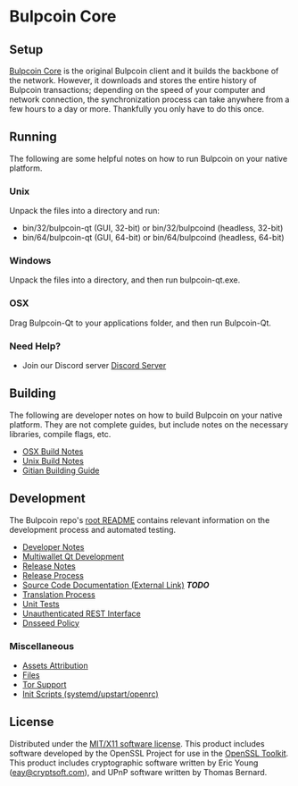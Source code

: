 Bulpcoin Core
=====================

Setup
---------------------
[Bulpcoin Core](https://www.bulpcoin.com) is the original Bulpcoin client and it builds the backbone of the network. However, it downloads and stores the entire history of Bulpcoin transactions; depending on the speed of your computer and network connection, the synchronization process can take anywhere from a few hours to a day or more. Thankfully you only have to do this once.

Running
---------------------
The following are some helpful notes on how to run Bulpcoin on your native platform.

### Unix

Unpack the files into a directory and run:

- bin/32/bulpcoin-qt (GUI, 32-bit) or bin/32/bulpcoind (headless, 32-bit)
- bin/64/bulpcoin-qt (GUI, 64-bit) or bin/64/bulpcoind (headless, 64-bit)

### Windows

Unpack the files into a directory, and then run bulpcoin-qt.exe.

### OSX

Drag Bulpcoin-Qt to your applications folder, and then run Bulpcoin-Qt.

### Need Help?

* Join our Discord server [Discord Server](https://discordapp.com/invite/9nzt37V)

Building
---------------------
The following are developer notes on how to build Bulpcoin on your native platform. They are not complete guides, but include notes on the necessary libraries, compile flags, etc.

- [OSX Build Notes](build-osx.md)
- [Unix Build Notes](build-unix.md)
- [Gitian Building Guide](gitian-building.md)

Development
---------------------
The Bulpcoin repo's [root README](https://github.com/bulpgame/Bulpcoin/blob/master/README.md) contains relevant information on the development process and automated testing.

- [Developer Notes](developer-notes.md)
- [Multiwallet Qt Development](multiwallet-qt.md)
- [Release Notes](release-notes.md)
- [Release Process](release-process.md)
- [Source Code Documentation (External Link)](https://dev.visucore.com/bitcoin/doxygen/) ***TODO***
- [Translation Process](translation_process.md)
- [Unit Tests](unit-tests.md)
- [Unauthenticated REST Interface](REST-interface.md)
- [Dnsseed Policy](dnsseed-policy.md)

### Miscellaneous
- [Assets Attribution](assets-attribution.md)
- [Files](files.md)
- [Tor Support](tor.md)
- [Init Scripts (systemd/upstart/openrc)](init.md)

License
---------------------
Distributed under the [MIT/X11 software license](http://www.opensource.org/licenses/mit-license.php).
This product includes software developed by the OpenSSL Project for use in the [OpenSSL Toolkit](https://www.openssl.org/). This product includes
cryptographic software written by Eric Young ([eay@cryptsoft.com](mailto:eay@cryptsoft.com)), and UPnP software written by Thomas Bernard.
